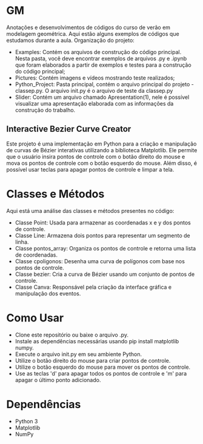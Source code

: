# GM

Anotações e desenvolvimentos de códigos do curso de verão em modelagem geométrica. Aqui estão alguns exemplos de códigos que estudamos durante a aula.
Organização do projeto: 
- Examples: Contém os arquivos de construção do código principal. Nesta pasta, você deve encontrar exemplos de arquivos .py e .ipynb que foram elaborados a partir de exemplos e testes para a construção do código principal;
- Pictures: Contém imagens e vídeos mostrando teste realizados;
- Python_Project: Pasta principal, contém o arquivo principal do projeto - classep.py. O arquivo init.py é o arquivo de teste da classep.py
- Slider: Contém um arquivo chamado Apresentation(1), nele é possível visualizar uma apresentação elaborada com as informações da construção do trabalho.

## Interactive Bezier Curve Creator
Este projeto é uma implementação em Python para a criação e manipulação de curvas de Bézier interativas utilizando a biblioteca Matplotlib. Ele permite que o usuário insira pontos de controle com o botão direito do mouse e mova os pontos de controle com o botão esquerdo do mouse. Além disso, é possível usar teclas para apagar pontos de controle e limpar a tela.

# Classes e Métodos
Aqui está uma análise das classes e métodos presentes no código:

- Classe Point: Usada para armazenar as coordenadas x e y dos pontos de controle.
- Classe Line: Armazena dois pontos para representar um segmento de linha.
- Classe pontos_array: Organiza os pontos de controle e retorna uma lista de coordenadas.
- Classe cpoligonos: Desenha uma curva de polígonos com base nos pontos de controle.
- Classe bezier: Cria a curva de Bézier usando um conjunto de pontos de controle.
- Classe Canva: Responsável pela criação da interface gráfica e manipulação dos eventos.

# Como Usar
- Clone este repositório ou baixe o arquivo .py.
- Instale as dependências necessárias usando pip install matplotlib numpy.
- Execute o arquivo init.py em seu ambiente Python.
- Utilize o botão direito do mouse para criar pontos de controle.
- Utilize o botão esquerdo do mouse para mover os pontos de controle.
- Use as teclas 'd' para apagar todos os pontos de controle e 'm' para apagar o último ponto adicionado.

# Dependências
- Python 3
- Matplotlib
- NumPy
